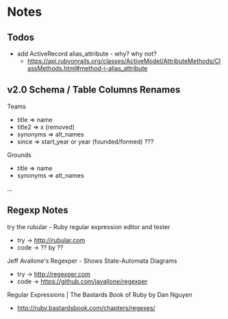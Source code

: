 # Notes


## Todos

- add ActiveRecord  alias_attribute - why? why not?
  - <https://api.rubyonrails.org/classes/ActiveModel/AttributeMethods/ClassMethods.html#method-i-alias_attribute>


##  v2.0 Schema / Table Columns Renames

Teams
- title     => name
- title2    => x (removed)
- synonyms  => alt_names
- since     => start_year  or year (founded/formed) ???

Grounds
- title     => name
- synonyms  => alt_names

...



## Regexp Notes

try the rubular - Ruby regular expression editor and tester
- try -> http://rubular.com
- code -> ??  by ??

Jeff Avallone's Regexper - Shows State-Automata Diagrams
- try -> http://regexper.com
- code -> https://github.com/javallone/regexper

Regular Expressions | The Bastards Book of Ruby by Dan Nguyen

- http://ruby.bastardsbook.com/chapters/regexes/
